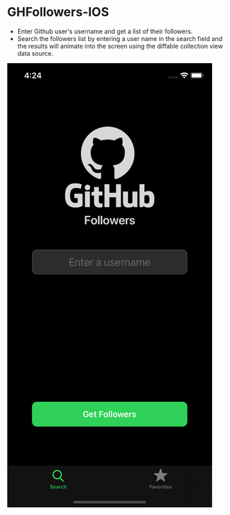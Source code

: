 # GHFollowers-IOS

 - Enter Github user's username and get a list of their followers.
 - Search the followers list by entering a user name in the search field and the results will animate into the screen using the diffable collection view data source.
 

![Enter Github username](https://github.com/AmmarHazem/GHFollowers-IOS/blob/master/screens/1.png?height=100)
